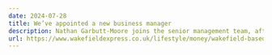 ```yaml
---
date: 2024-07-28
title: We’ve appointed a new business manager
description: Nathan Garbutt-Moore joins the senior management team, after the retirement of Peter Taylor, who led us since 2016.
url: https://www.wakefieldexpress.co.uk/lifestyle/money/wakefield-based-brain-injury-charity-appoints-new-senior-manager-for-west-yorkshire-4678781
---
```

